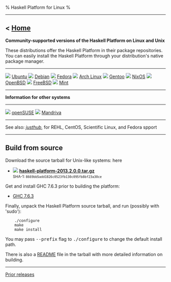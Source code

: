 % Haskell Platform for Linux
%

-------------------------------
< [Home]
-------------------------------

[Home]: index.html

**Community-supported versions of the Haskell Platform on Linux and Unix**

These distributions offer the Haskell Platform in their package repositories.
You can easily install the Haskell Platform through your distribution's native
package manager.

---------                           ---------                           ---------
![](icons/ubuntu.png) [Ubuntu]      ![](icons/debian.png) [Debian]      ![](icons/fedora.png) [Fedora]
![](icons/arch.png) [Arch Linux]    ![](icons/gentoo.png) [Gentoo]      ![](icons/nixos.png) [NixOS]
![](icons/openbsd.png) [OpenBSD]    ![](icons/freebsd.png) [FreeBSD]    ![](icons/mint.png) [Mint]
---------                           ---------                           ---------

[Ubuntu]: http://packages.ubuntu.com/haskell-platform
[Debian]: http://packages.debian.org/haskell-platform
[Fedora]: https://admin.fedoraproject.org/community/?package=haskell-platform#package_maintenance
[Arch Linux]: http://www.archlinux.org/packages/extra/i686/haskell-platform/
[Gentoo]: http://www.haskell.org/haskellwiki/Gentoo/HaskellPlatform
[NixOS]: http://hydra.nixos.org/job/nixpkgs/trunk/haskellPlatform
[OpenBSD]: http://openports.se/meta/haskell-platform
[FreeBSD]: http://www.freshports.org/devel/hs-haskell-platform/
[Mint]: http://community.linuxmint.com/software/view/haskell-platform

**Information for other systems**

---------                             ---------
![](icons/opensuse.png) [openSUSE]    ![](icons/mandriva.png) [Mandriva]
---------                             ---------

See also: *[justhub]*, for REHL, CentOS, Scientific Linux, and Fedora spport

[Jaunty]: http://sitr.us/2009/07/02/how-to-install-haskell-platform-on-ubuntu-jaunty.html
[Karmic]: http://davidsiegel.org/haskell-platform-in-karmic-koala/
[Lucid]: https://launchpad.net/~justinbogner/+archive/haskell-platform
[openSUSE]: https://build.opensuse.org/project/show?project=devel:languages:haskell
[Mandriva]: http://wiki.mandriva.com/en/Development/Tasks/Packaging/Policies/Haskell
[justhub]: http://justhub.org/

----

## Build from source ##

Download the source tarball for Unix-like systems: here

 * ![](icons/source.png)
**<a href="http://lambda.haskell.org/platform/download/2013.2.0.0/haskell-platform-2013.2.0.0.tar.gz" onClick="javascript: pageTracker._trackPageview('/downloads/source'); ">haskell-platform-2013.2.0.0.tar.gz</a>**  \
<small>SHA-1: `8669bb5add1826c0523fb130c095fb8bf23a30ce`</small>

Get and install GHC 7.6.3 prior to building the platform:

 * [GHC 7.6.3](http://www.haskell.org/ghc/download_ghc_7_6_3)

Finally, unpack the Haskell Platform source tarball, and run (possibly with 'sudo'):

        ./configure
        make
        make install

  You may pass <tt>--prefix</tt> flag to <tt>./configure</tt> to change the default install path.

There is also a [README] file in the tarball with more detailed information on building.

[README]: https://github.com/haskell/haskell-platform/blob/master/src/generic/tarball/README

<!--
**Build from cabal**

If you already have a reasonable Haskell development environment with
GHC 7.0.2 or later and cabal-install, you can build the platform from the Cabal
package alone.

![](icons/cabal.png)
<a href="2010.2.0.0/cabal/haskell-platform-2010.2.0.0.tar.gz" onClick="javascript: pageTracker._trackPageview('/downloads/cabal'); ">Haskell Platform Cabal Package</a>

To install, unpack the cabal tarball, and run:

        cabal install
 -->

--------

[Prior releases](prior.html)

